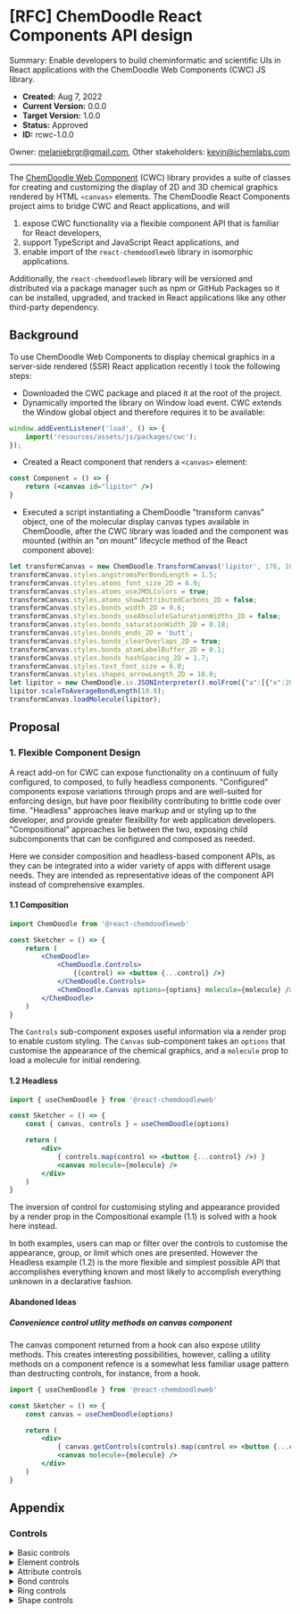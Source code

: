 
# [RFC] ChemDoodle React Components API design
Summary: Enable developers to build cheminformatic and scientific UIs in React applications with the ChemDoodle Web Components (CWC) JS library.

- **Created:** Aug 7, 2022
- **Current Version:** 0.0.0
- **Target Version:** 1.0.0
- **Status:** Approved
- **ID:** rcwc-1.0.0

Owner: melaniebrgr@gmail.com,
Other stakeholders: kevin@ichemlabs.com

---

The [ChemDoodle Web Component](https://web.chemdoodle.com/) (CWC) library provides a suite of classes for creating and customizing the display of 2D and 3D chemical graphics rendered by HTML `<canvas>` elements. The ChemDoodle React Components project aims to bridge CWC and React applications, and will

1. expose CWC functionality via a flexible component API that is familiar for React developers,
2. support TypeScript and JavaScript React applications, and
3. enable import of the `react-chemdoodleweb` library in isomorphic applications.

Additionally, the `react-chemdoodleweb` library will be versioned and distributed via a package manager such as npm or GitHub Packages so it can be installed, upgraded, and tracked in React applications like any other third-party dependency.

## Background

To use ChemDoodle Web Components to display chemical graphics in a server-side rendered (SSR) React application recently I took the following steps:

- Downloaded the CWC package and placed it at the root of the project.
- Dynamically imported the library on Window load event. CWC extends the Window global object and therefore requires it to be available:

```javascript
window.addEventListener('load', () => {
    import('resources/assets/js/packages/cwc');
});
```

- Created a React component that renders a `<canvas>` element:

```jsx
const Component = () => {
    return (<canvas id="lipitor" />)
}
```

- Executed a script instantiating a ChemDoodle "transform canvas" object, one of the molecular display canvas types available in ChemDoodle, after the CWC library was loaded and the component was mounted (within an "on mount" lifecycle method of the React component above):

```javascript
let transformCanvas = new ChemDoodle.TransformCanvas('lipitor', 176, 103);
transformCanvas.styles.angstromsPerBondLength = 1.5;
transformCanvas.styles.atoms_font_size_2D = 6.0;
transformCanvas.styles.atoms_useJMOLColors = true;
transformCanvas.styles.atoms_showAttributedCarbons_2D = false;
transformCanvas.styles.bonds_width_2D = 0.6;
transformCanvas.styles.bonds_useAbsoluteSaturationWidths_2D = false;
transformCanvas.styles.bonds_saturationWidth_2D = 0.18;
transformCanvas.styles.bonds_ends_2D = 'butt';
transformCanvas.styles.bonds_clearOverlaps_2D = true;
transformCanvas.styles.bonds_atomLabelBuffer_2D = 0.1;
transformCanvas.styles.bonds_hashSpacing_2D = 1.7;
transformCanvas.styles.text_font_size = 6.0;
transformCanvas.styles.shapes_arrowLength_2D = 10.0;
let lipitor = new ChemDoodle.io.JSONInterpreter().molFrom({"a":[{"x":203.7239,"y":72.5374,"l":"N"},{"x":194.9563,"y":66.2314},{"x":186.2493,"y":72.6209},{"x":189.6358,"y":82.8763},{"x":200.4358,"y":82.8248},{"x":213.077,"y":67.1375},{"x":222.4301,"y":72.5374},{"x":231.7831,"y":67.1374},{"x":231.7831,"y":56.3374,"l":"O"},{"x":241.1362,"y":72.5374},{"x":250.4893,"y":67.1374},{"x":259.8424,"y":72.5374},{"x":250.4893,"y":56.3374,"l":"O"},{"x":269.1954,"y":67.1373},{"x":269.1954,"y":56.3373,"l":"O"},{"x":278.5485,"y":72.5373,"l":"O"},{"x":184.2359,"y":92.2294},{"x":205.8358,"y":92.1779},{"x":173.4359,"y":92.2294},{"x":168.0359,"y":101.5825},{"x":173.4359,"y":110.9355},{"x":184.2359,"y":110.9355},{"x":189.6359,"y":101.5824},{"x":200.4357,"y":101.5309},{"x":205.8357,"y":110.884},{"x":216.6357,"y":110.884},{"x":222.0357,"y":101.531},{"x":216.6357,"y":92.1779},{"x":222.0357,"y":120.2371,"l":"F"},{"x":194.9563,"y":55.4314},{"x":204.3094,"y":50.0314},{"x":185.6033,"y":50.0314},{"x":176.8962,"y":67.2209},{"x":167.5431,"y":72.6209,"l":"N"},{"x":176.8962,"y":56.421,"l":"O"},{"x":158.19,"y":67.2209},{"x":158.19,"y":56.421},{"x":148.8369,"y":51.021},{"x":139.4839,"y":56.421},{"x":139.4839,"y":67.2209},{"x":148.837,"y":72.6209}],"b":[{"b":0,"e":1},{"b":1,"e":2,"o":2},{"b":2,"e":3},{"b":3,"e":4,"o":2},{"b":4,"e":0},{"b":0,"e":5},{"b":5,"e":6},{"b":6,"e":7},{"b":7,"e":8},{"b":7,"e":9},{"b":9,"e":10},{"b":10,"e":11},{"b":10,"e":12},{"b":11,"e":13},{"b":13,"e":14,"o":2},{"b":13,"e":15},{"b":3,"e":16},{"b":4,"e":17},{"b":16,"e":18},{"b":18,"e":19,"o":2},{"b":19,"e":20},{"b":20,"e":21,"o":2},{"b":21,"e":22},{"b":22,"e":16,"o":2},{"b":17,"e":23},{"b":23,"e":24,"o":2},{"b":24,"e":25},{"b":25,"e":26,"o":2},{"b":26,"e":27},{"b":27,"e":17,"o":2},{"b":25,"e":28},{"b":1,"e":29},{"b":29,"e":30},{"b":29,"e":31},{"b":2,"e":32},{"b":32,"e":33},{"b":32,"e":34,"o":2},{"b":33,"e":35},{"b":35,"e":36},{"b":36,"e":37,"o":2},{"b":37,"e":38},{"b":38,"e":39,"o":2},{"b":39,"e":40},{"b":40,"e":35,"o":2}]});
lipitor.scaleToAverageBondLength(10.8);
transformCanvas.loadMolecule(lipitor);
```

## Proposal

### 1. Flexible Component Design
A react add-on for CWC can expose functionality on a continuum of fully configured, to composed, to fully headless components. "Configured" components expose variations through props and are well-suited for enforcing design, but have poor flexibility contributing to brittle code over time. "Headless" approaches leave markup and or styling up to the developer, and provide greater flexibility for web application developers. "Compositional" approaches lie between the two, exposing child subcomponents that can be configured and composed as needed.

Here we consider composition and headless-based component APIs, as they can be integrated into a wider variety of apps with different usage needs. They are intended as representative ideas of the component API instead of comprehensive examples.

#### 1.1 Composition
```jsx
import ChemDoodle from '@react-chemdoodleweb'

const Sketcher = () => {
    return (
        <ChemDoodle>
            <ChemDoodle.Controls>
                {(control) => <button {...control} />}
            </ChemDoodle.Controls>
            <ChemDoodle.Canvas options={options} molecule={molecule} />
        </ChemDoodle>
    )
}
```
The `Controls` sub-component exposes useful information via a render prop to enable custom styling. The `Canvas` sub-component takes an `options` that customise the appearance of the chemical graphics, and a `molecule` prop to load a molecule for initial rendering.

#### 1.2 Headless
```jsx
import { useChemDoodle } from '@react-chemdoodleweb'

const Sketcher = () => {
    const { canvas, controls } = useChemDoodle(options)

    return (
        <div>
            { controls.map(control => <button {...control} />) }
            <canvas molecule={molecule} />
        </div>
    )
}
```
The inversion of control for customising styling and appearance provided by a render prop in the Compositional example (1.1) is solved with a hook here instead.

In both examples, users can map or filter over the controls to customise the appearance, group, or limit which ones are presented. However the Headless example (1.2) is the more flexible and simplest possible API that accomplishes everything known and most likely to accomplish everything unknown in a declarative fashion.

#### Abandoned Ideas

##### Convenience control utlity methods on canvas component
The canvas component returned from a hook can also expose utility methods. This creates interesting possibilities, however, calling a utility methods on a component refence is a somewhat less familiar usage pattern than destructing controls, for instance, from a hook.

```jsx
import { useChemDoodle } from '@react-chemdoodleweb'

const Sketcher = () => {
    const canvas = useChemDoodle(options)

    return (
        <div>
            { canvas.getControls(controls).map(control => <button {...control} />) }
            <canvas molecule={molecule} />
        </div>
    )
}
```

## Appendix

### Controls

<details>
<summary>Basic controls</summary>

- open
- save
- clear
- center
- flip horizontally
- flip vertically
- move
- clean
- undo
- redo
- cut
- copy
- paste
- increase scale
- decrease scale
- lasso tool
- lasso tool (shapes only)
- marquee tool
- erase tool
- templates
- search (molgrabber)
- calculate
</details>

<details>
<summary>Element controls</summary>

- hydrogen
- carbon
- nitrogen
- oxygen
- fluorine
- chlorine
- bromine
- iodine
- phosphorus
- sulfur
- silicone
- periodic table
- atom label tool
- set query to atom or bond
</details>

<details>
<summary>Attribute controls</summary>

- increase charge
- decrease charge
- add lone pair
- remove lone pair
- add radical
- remove radical
- set isotope value
- set implicit hydrogen count
- define enhanced stereochemistry
</details>

<details>
<summary>Bond controls</summary>

- single bond
- recessed bond
- protruding bond
- double bond
- zero bond
- covalent bond
- half bond
- wavy bond
- resonance bond
- ambiguous double bond
- triple bond
- add carbon chain
</details>

<details>
<summary>Ring controls</summary>

- cyclohexane ring
- benzene ring
- cyclopropane ring
- cyclobutane ring
- pentane ring
- cycloheptane ring
- cyclohexane ring
- arbitrary ring size tool
</details>

<details>
<summary>Shape controls</summary>

- synthetic arrow
- retrosynthetic arrow
- resonance arrow
- equilibrium arrow
- single electron pusher
- electron pair pusher
- bond forming pusher
- reaction mapping
- bracket
- repeat unit
- variable attachment points
</details>
